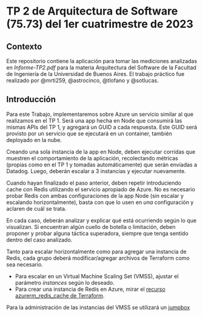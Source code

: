 # TP 2 de Arquitectura de Software (75.73) del 1er cuatrimestre de 2023

## Contexto

Este repositorio contiene la aplicación para tomar las mediciones analizadas en _Informe-TP2.pdf_ para la materia Arquitectura del Software de la Facultad de Ingeniería de la Universidad de Buenos Aires.
El trabajo práctico fue realizado por @mrti259, @astrocinco, @tlofano y @sotlucas.

## Introducción 

Para este Trabajo, implementaremos sobre Azure un servicio similar al que realizamos en el TP 1. Será una app hecha en Node que consumirá las mismas APIs del TP 1, y agregará un GUID a cada respuesta. Este GUID será provisto por un servicio que se ejecutará en un container, también deployado en la nube.

Creando una sola instancia de la app en Node, deben ejecutar corridas que muestren el comportamiento de la aplicación, recolectando métricas (propias como en el TP 1 y tomadas automáticamente) que serán enviadas a Datadog. Luego, deberán escalar a 3 instancias y ejecutar nuevamente.

Cuando hayan finalizado el paso anterior, deben repetir introduciendo cache con Redis utilizando el servicio apropiado de Azure. No es necesario probar Redis con ambas configuraciones de la app Node (sin escalar y escalando horizontalmente), basta con que lo usen en _una_ configuración y aclaren de cuál se trata.

En cada caso, deberán analizar y explicar qué está ocurriendo según lo que visualizan. Si encuentran algún cuello de botella o limitación, deben proponer y probar alguna táctica superadora, siempre que tenga sentido dentro del caso analizado.

Tanto para escalar horizontalmente como para agregar una instancia de Redis, cada grupo deberá modificar/agregar archivos de Terraform como sea necesario.

- Para escalar en un Virtual Machine Scaling Set (VMSS), ajustar el parámetro _instances_ según lo deseado.
- Para crear una instancia de Redis en Azure, mirar el [recurso azurerm_redis_cache de Terraform](https://registry.terraform.io/providers/hashicorp/azurerm/latest/docs/resources/redis_cache).

Para la administración de las instancias del VMSS se utilizará un [jumpbox](https://learn.microsoft.com/en-us/azure/cloud-adoption-framework/scenarios/cloud-scale-analytics/architectures/connect-to-environments-privately)

